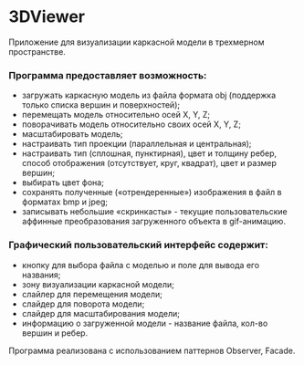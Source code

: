 # 3DViewer

Приложение для визуализации каркасной модели в трехмерном пространстве.


### Программа предоставляет возможность:

- загружать каркасную модель из файла формата obj (поддержка только списка вершин и поверхностей);
- перемещать модель относительно осей X, Y, Z;
- поворачивать модель относительно своих осей X, Y, Z;
- масштабировать модель;
- настраивать тип проекции (параллельная и центральная);
- настраивать тип (сплошная, пунктирная), цвет и толщину ребер, способ отображения (отсутствует, круг, квадрат), цвет и размер вершин;
- выбирать цвет фона;
- сохранять полученные («отрендеренные») изображения в файл в форматах bmp и jpeg;
- записывать небольшие «скринкасты» - текущие пользовательские аффинные преобразования загруженного объекта в gif-анимацию.


### Графический пользовательский интерфейс содержит:

- кнопку для выбора файла с моделью и поле для вывода его названия;
- зону визуализации каркасной модели;
- слайлер для перемещения модели;
- слайдер для поворота модели;
- слайдер для масштабирования модели;
- информацию о загруженной модели - название файла, кол-во вершин и ребер.


Программа реализована с использованием паттернов Observer, Faсade.
